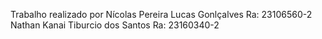 Trabalho realizado por 
Nícolas Pereira Lucas Gonlçalves Ra: 23106560-2
Nathan Kanai Tiburcio dos Santos Ra: 23160340-2
